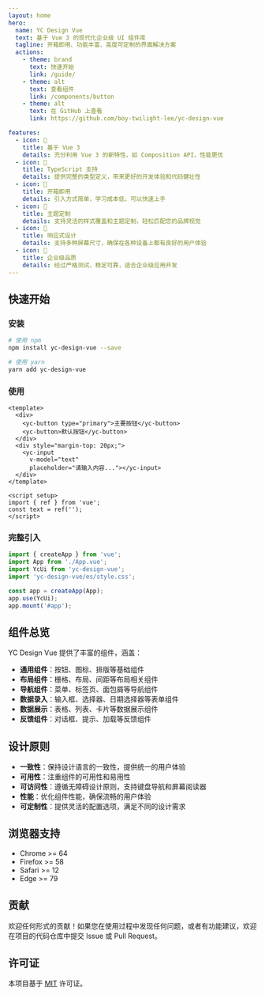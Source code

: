```yaml
---
layout: home
hero:
  name: YC Design Vue
  text: 基于 Vue 3 的现代化企业级 UI 组件库
  tagline: 开箱即用、功能丰富、高度可定制的界面解决方案
  actions:
    - theme: brand
      text: 快速开始
      link: /guide/
    - theme: alt
      text: 查看组件
      link: /components/button
    - theme: alt
      text: 在 GitHub 上查看
      link: https://github.com/boy-twilight-lee/yc-design-vue

features:
  - icon: 🚀
    title: 基于 Vue 3
    details: 充分利用 Vue 3 的新特性，如 Composition API，性能更优
  - icon: 🔧
    title: TypeScript 支持
    details: 提供完整的类型定义，带来更好的开发体验和代码健壮性
  - icon: 🎨
    title: 开箱即用
    details: 引入方式简单，学习成本低，可以快速上手
  - icon: 🎯
    title: 主题定制
    details: 支持灵活的样式覆盖和主题定制，轻松匹配您的品牌视觉
  - icon: 📱
    title: 响应式设计
    details: 支持多种屏幕尺寸，确保在各种设备上都有良好的用户体验
  - icon: 🌟
    title: 企业级品质
    details: 经过严格测试，稳定可靠，适合企业级应用开发
---
```


## 快速开始

### 安装

```bash
# 使用 npm
npm install yc-design-vue --save

# 使用 yarn
yarn add yc-design-vue
```

### 使用

```vue
<template>
  <div>
    <yc-button type="primary">主要按钮</yc-button>
    <yc-button>默认按钮</yc-button>
  </div>
  <div style="margin-top: 20px;">
    <yc-input
      v-model="text"
      placeholder="请输入内容..."></yc-input>
  </div>
</template>

<script setup>
import { ref } from 'vue';
const text = ref('');
</script>
```

### 完整引入

```typescript
import { createApp } from 'vue';
import App from './App.vue';
import YcUi from 'yc-design-vue';
import 'yc-design-vue/es/style.css';

const app = createApp(App);
app.use(YcUi);
app.mount('#app');
```

## 组件总览

YC Design Vue 提供了丰富的组件，涵盖：

- **通用组件**：按钮、图标、排版等基础组件
- **布局组件**：栅格、布局、间距等布局相关组件
- **导航组件**：菜单、标签页、面包屑等导航组件
- **数据录入**：输入框、选择器、日期选择器等表单组件
- **数据展示**：表格、列表、卡片等数据展示组件
- **反馈组件**：对话框、提示、加载等反馈组件

## 设计原则

- **一致性**：保持设计语言的一致性，提供统一的用户体验
- **可用性**：注重组件的可用性和易用性
- **可访问性**：遵循无障碍设计原则，支持键盘导航和屏幕阅读器
- **性能**：优化组件性能，确保流畅的用户体验
- **可定制性**：提供灵活的配置选项，满足不同的设计需求

## 浏览器支持

- Chrome >= 64
- Firefox >= 58
- Safari >= 12
- Edge >= 79

## 贡献

欢迎任何形式的贡献！如果您在使用过程中发现任何问题，或者有功能建议，欢迎在项目的代码仓库中提交 Issue 或 Pull Request。

## 许可证

本项目基于 [MIT](https://opensource.org/licenses/MIT) 许可证。
